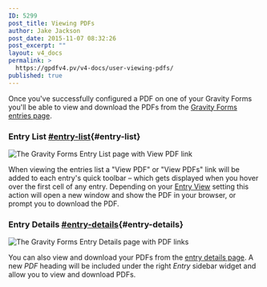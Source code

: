 ```yaml
---
ID: 5299
post_title: Viewing PDFs
author: Jake Jackson
post_date: 2015-11-07 08:32:26
post_excerpt: ""
layout: v4_docs
permalink: >
  https://gpdfv4.pv/v4-docs/user-viewing-pdfs/
published: true
---
```

Once you've successfully configured a PDF on one of your Gravity Forms you'll be able to view and download the PDFs from the [Gravity Forms entries page](https://www.gravityhelp.com/documentation/article/entries/). 

### Entry List [#entry-list](#entry-list){#entry-list}

![The Gravity Forms Entry List page with View PDF link](https://gpdfv4.pv/app/uploads/2015/11/entry-list.png)

When viewing the entries list a "View PDF" or "View PDFs" link will be added to each entry's quick toolbar – which gets displayed when you hover over the first cell of any entry. Depending on your [Entry View](https://gpdfv4.pv/v4-docs/user-global-settings/#view) setting this action will open a new window and show the PDF in your browser, or prompt you to download the PDF. 

### Entry Details [#entry-details](#entry-details){#entry-details}

![The Gravity Forms Entry Details page with PDF links](https://gpdfv4.pv/app/uploads/2015/11/entry-details.png)

You can also view and download your PDFs from the [entry details page](https://www.gravityhelp.com/documentation/article/entry-detail/). A new *PDF* heading will be included under the right *Entry* sidebar widget and allow you to view and download PDFs.